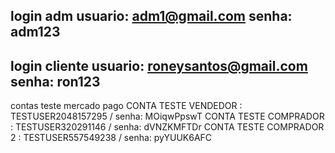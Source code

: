 login adm
usuario: adm1@gmail.com 
senha: adm123
------------------------------------------------------------------
login cliente
usuario: roneysantos@gmail.com  
senha: ron123
------------------------------------------------------------------
contas teste mercado pago
CONTA TESTE VENDEDOR : TESTUSER2048157295 / senha: MOiqwPpswT
CONTA TESTE COMPRADOR : TESTUSER320291146 / senha: dVNZKMFTDr
CONTA TESTE COMPRADOR 2 : TESTUSER557549238 / senha: pyYUUK6AFC
